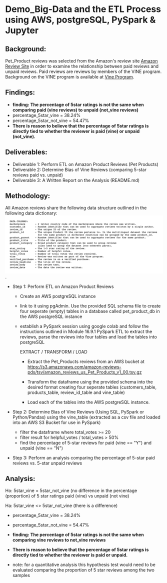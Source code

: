 # Demo_Big-Data and the ETL Process using AWS, postgreSQL, PySpark & Jupyter 

## Background:
Pet_Product reviews was selected from the Amazon's review site [Amazon Review Site](https://s3.amazonaws.com/amazon-reviews-pds/tsv/index.txt) in order to examine the relationship between paid reviews and unpaid reviews. Paid reviews are reviews by members of the VINE program. Background on the VINE program is available at [Vine Program](https://www.amazon.com/vine/about).

## Findings: 
* **finding: The percentage of 5star ratings is not the same when comparing paid (vine reviews) to unpaid (not_vine reviews)**
* percentage_5star_vine     = 38.24%
* percentage_5star_not_vine = 54.47%
* **There is reason to believe that the percentage of 5star ratings is directly tied to whether the reviewer is paid (vine) or unpaid (not_vine).**

## Deliverables:
* Deliverable 1: Perform ETL on Amazon Product Reviews (Pet Products)
* Deliverable 2: Determine Bias of Vine Reviews (comparing 5-star reviews paid vs. unpaid)
* Deliverable 3: A Written Report on the Analysis (README.md)

## Methodology:
All Amazon reviews share the following data structure outlined in the following data dictionary:
![amazon review format](./Assignment_Resources/Images/data-16-challenge-format-and-info-amazon-review-datasets-columns.png).


* Step 1: Perform ETL on Amazon Product Reviews 
  - Create an AWS postgreSQL instance 
  - link to it using pgAdmin. Use the provided SQL schema file to create four seperate (empty) tables in a database called pet_product_db in the AWS postgreSQL instance
  - establish a PySpark session using google colab and follow the instructions outlined in Module 16.9.1 PySpark ETL to extract the reviews, parse the reviews into four tables and load the tables into postgreSQL
  
    EXTRACT / TRANSFORM / LOAD
    - Extract the Pet_Products reviews from an AWS bucket at https://s3.amazonaws.com/amazon-reviews-pds/tsv/amazon_reviews_us_Pet_Products_v1_00.tsv.gz
      
    - Transform the dataframe using the provided schema into the desired format creating four seperate tables (customers_table, products_table, review_id_table and vine_table)

    - Load each of the tables into the AWS postgreSQL instance.

* Step 2: Determine Bias of Vine Reviews (Using SQL, PySpark or Python/Pandas) using the vine_table (extracted as a csv file and loaded into an AWS S3 Bucket for use in PySpark)
    - filter the dataframe where total_votes >= 20
    - filter result for helpful_votes / total_votes > 50%
    - find the percentage of 5-star reviews for paid (vine == "Y") and unpaid (vine == "N")

* Step 3: Perform an analysis comparing the percentage of 5-star paid reviews vs. 5-star unpaid reviews


## Analysis:
Ho: 5star_vine = 5star_not_vine
(no difference in the percentage (proportion) of 5 star ratings paid (vine) vs unpaid (not vine)

Ha: 5star_vine <> 5star_not_vine
(there is a difference)

* percentage_5star_vine     = 38.24%
* percentage_5star_not_vine = 54.47%

* **finding: The percentage of 5star ratings is not the same when comparing vine reviews to not_vine reviews**
* **There is reason to believe that the percentage of 5star ratings is directly tied to whether the reviewer is paid or unpaid.**

* note: for a quantitative analysis this hypothesis test would need to be evaluated comparing the proportion of 5 star reviews among the two samples
